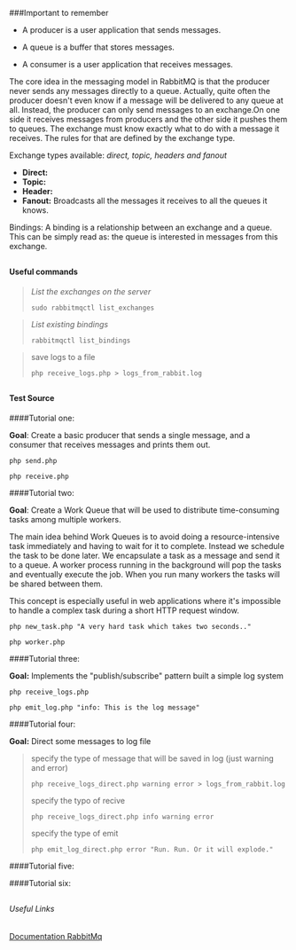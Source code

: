 
###Important to remember

- A producer is a user application that sends messages.

- A queue is a buffer that stores messages.

- A consumer is a user application that receives messages.

The core idea in the messaging model in RabbitMQ is that the producer never sends any messages directly to a queue. Actually, quite often the producer doesn't even know if a message will be delivered to any queue at all.
Instead, the producer can only send messages to an exchange.On one side it receives messages from producers and the other side it pushes them to queues. The exchange must know exactly what to do with a message it receives.
The rules for that are defined by the exchange type.

Exchange types available: _direct, topic, headers and fanout_

- **Direct:**
- **Topic:**
- **Header:**
- **Fanout:** Broadcasts all the messages it receives to all the queues it knows.


Bindings: A binding is a relationship between an exchange and a queue. This can be simply read as: the queue is interested in messages from this exchange.

##

#### Useful commands


>
>_List the exchanges on the server_
>
>`sudo rabbitmqctl list_exchanges`
> 

>_List existing bindings_
>
>`rabbitmqctl list_bindings`
>

>save logs to a file
>
>`php receive_logs.php > logs_from_rabbit.log`
>


##

#### Test Source 
 
####Tutorial one:

**Goal**: Create a basic producer that sends a single message, and a consumer that receives messages and prints them out.

`php send.php`
 
`php receive.php` 

####Tutorial two:

**Goal**: Create a Work Queue that will be used to distribute time-consuming tasks among multiple workers.

The main idea behind Work Queues is to avoid doing a resource-intensive task immediately and having to wait for it to complete. Instead we schedule the task to be done later. We encapsulate a task as a message and send it to a queue. A worker process running in the background will pop the tasks and eventually execute the job. When you run many workers the tasks will be shared between them.

This concept is especially useful in web applications where it's impossible to handle a complex task during a short HTTP request window.

`php new_task.php "A very hard task which takes two seconds.."`

`php worker.php`

####Tutorial three:

**Goal:** Implements the "publish/subscribe" pattern built a simple log system

`php receive_logs.php`

`php emit_log.php "info: This is the log message"`


####Tutorial four: 

**Goal:** Direct some messages to log file 

>specify the type of message that will be saved in log (just warning and error)
>
>`php receive_logs_direct.php warning error > logs_from_rabbit.log`
>
>specify the typo of recive 
>
>`php receive_logs_direct.php info warning error`
>
>specify the type of emit
>
>`php emit_log_direct.php error "Run. Run. Or it will explode."`
>
>

####Tutorial five: 

####Tutorial six: 


##

###### Useful Links 

[Documentation RabbitMq](https://www.rabbitmq.com/documentation.html)
